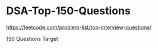 # DSA-Top-150-Questions
https://leetcode.com/problem-list/top-interview-questions/

150 Questions Target